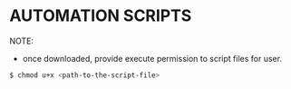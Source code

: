 # AUTOMATION SCRIPTS 

NOTE:

- once downloaded, provide execute permission to script files for user.

```bash
$ chmod u+x <path-to-the-script-file> 
```
